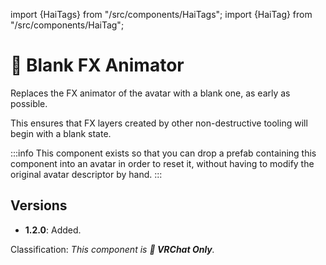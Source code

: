 ﻿import {HaiTags} from "/src/components/HaiTags";
import {HaiTag} from "/src/components/HaiTag";

# 💬 Blank FX Animator

<HaiTags>
<HaiTag requiresVRChat={true} />
</HaiTags>

Replaces the FX animator of the avatar with a blank one, as early as possible.

This ensures that FX layers created by other non-destructive tooling will begin with a blank state.

:::info
This component exists so that you can drop a prefab containing this component into an avatar in order to reset it,
without having to modify the original avatar descriptor by hand.
:::

## Versions

- **1.2.0**: Added.

Classification: *This component is **💬 VRChat Only**.*
